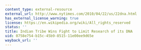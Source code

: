 ```yaml
---
content_type: external-resource
external_url: http://www.nytimes.com/2010/04/22/us/22dna.html
has_external_license_warning: true
license: https://en.wikipedia.org/wiki/All_rights_reserved
status: ''
title: Indian Tribe Wins Fight to Limit Research of its DNA
uid: 0758e754-b15c-45b9-8515-11e00ee9d65e
wayback_url: ''
---
```

